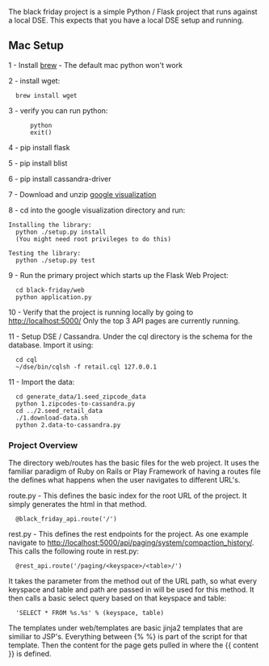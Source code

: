 The black friday project is a simple Python / Flask project that runs against a local DSE. This expects that you have a local DSE setup and running.

## Mac Setup ##

1 - Install [brew](http://brew.sh/)   - The default mac python won't work

2 - install wget:
```
  brew install wget
```

3 - verify you can run python:  

```
      python
      exit()
```
4 -  pip install flask

5 - pip install blist

6 - pip install cassandra-driver

7 - Download and unzip [google visualization](https://google-visualization-python.googlecode.com/files/gviz_api_py-1.8.2.tar.gz)

8 - cd into the google visualization directory and run:
```
Installing the library:
  python ./setup.py install
  (You might need root privileges to do this)

Testing the library:
  python ./setup.py test
```

9 - Run the primary project which starts up the Flask Web Project:
```
  cd black-friday/web
  python application.py
```

10 - Verify that the project is running locally by going to [http://localhost:5000/](http://localhost:5000/)  Only the top 3 API pages are currently running.

11 - Setup DSE / Cassandra.  Under the cql directory is the schema for the database.  Import it using:
```
  cd cql
  ~/dse/bin/cqlsh -f retail.cql 127.0.0.1
```

11 - Import the data:
```
  cd generate_data/1.seed_zipcode_data
  python 1.zipcodes-to-cassandra.py
  cd ../2.seed_retail_data
  ./1.download-data.sh
  python 2.data-to-cassandra.py
```


### Project Overview ###

The directory web/routes has the basic files for the web project.  It uses the familiar paradigm of Ruby on Rails or Play Framework of having a routes file the defines what happens when the user navigates to different URL's.

route.py - This defines the basic index for the root URL of the project.  It simply generates the html in that method.
```
  @black_friday_api.route('/')
```

rest.py - This defines the rest endpoints for the project.  As one example navigate to [http://localhost:5000/api/paging/system/compaction_history/](http://localhost:5000/api/paging/system/compaction_history/).  This calls the following route in rest.py:
```
  @rest_api.route('/paging/<keyspace>/<table>/')
```
It takes the parameter from the method out of the URL path, so what every keyspace and table and path are passed in will be used for this method.  It then calls a basic select query based on that keyspace and table:
```
  'SELECT * FROM %s.%s' % (keyspace, table)
```

The templates under web/templates are basic jinja2 templates that are similiar to JSP's.  Everything between {%  %}  is part of the script for that template.  Then the content for the page gets pulled in where the {{ content }} is defined.
